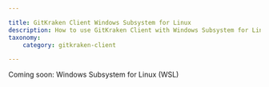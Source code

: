 ```yaml
---

title: GitKraken Client Windows Subsystem for Linux
description: How to use GitKraken Client with Windows Subsystem for Linux (WSL)
taxonomy:
    category: gitkraken-client

---
```


Coming soon: Windows Subsystem for Linux (WSL)